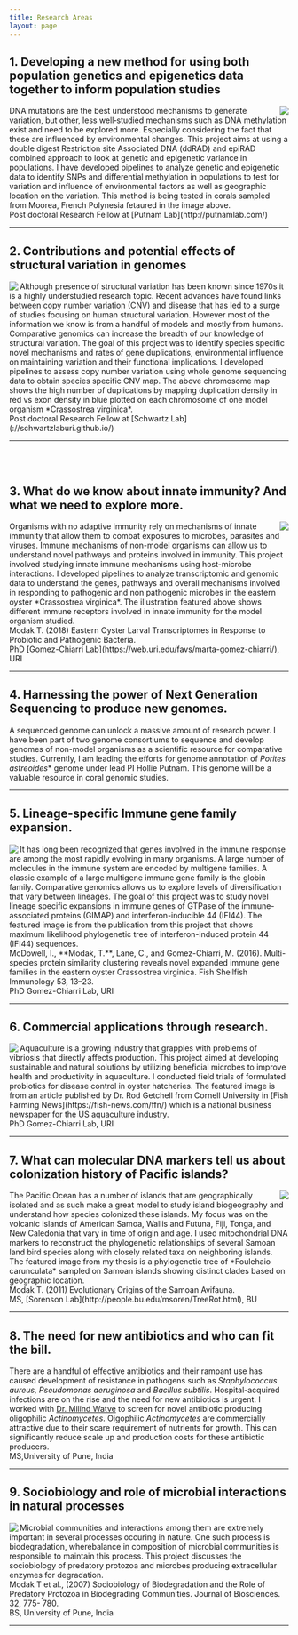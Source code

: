 ```yaml
---
title: Research Areas
layout: page
---
```


## 1. Developing a new method for using both population genetics and epigenetics data together to inform population studies

<img align="right" src="/img/moorea.png">
DNA mutations are the best understood mechanisms to generate variation, but other, less well‐studied mechanisms such as DNA methylation exist and need to be explored more. Especially considering the fact that these are influenced by environmental changes. This project aims at using a double digest Restriction site Associated DNA (ddRAD) and epiRAD combined approach to look at genetic and epigenetic variance in populations. I have developed pipelines to analyze genetic and epigenetic data to identify SNPs and differential methylation in populations to test for variation and influence of environmental factors as well as geographic location on the variation. This method is being tested in corals sampled from Moorea, French Polynesia fetaured in the image above.  
<br/>Post doctoral Research Fellow at [Putnam Lab](http://putnamlab.com/)  
<hr/>



## 2. Contributions and potential effects of structural variation in genomes 

<img align="left" src="/img/struc_var.png">
Although presence of structural variation has been known since 1970s it is a highly understudied research topic. Recent advances have found links between copy number variation (CNV) and disease that has led to a surge of studies focusing on human structural variation. However most of the information we know is from a handful of models and mostly from humans. Comparative genomics can increase the breadth of our knowledge of structural variation. The goal of this project was to identify species specific novel mechanisms and rates of gene duplications, environmental influence on maintaining variation and their functional implications. I developed pipelines to assess copy number variation using whole genome sequencing data to obtain species specific CNV map. The above chromosome map shows the high number of duplications by mapping duplication density in red vs exon density in blue plotted on each chromosome of one model organism *Crassostrea virginica*.  
<br/>Post doctoral Research Fellow at [Schwartz Lab](://schwartzlaburi.github.io/)  
<hr/>
<br/><br/>

## 3. What do we know about innate immunity? And what we need to explore more.

<img align="right" src="/img/innate_immunity.png">
Organisms with no adaptive immunity rely on mechanisms of innate immunity that allow them to combat exposures to microbes, parasites and viruses. Immune mechanisms of non-model organisms can allow us to understand novel pathways and proteins involved in immunity. This project involved studying innate immune mechanisms using host-microbe interactions. I developed pipelines to analyze transcriptomic and genomic data to understand the genes, pathways and overall mechanisms involved in responding to pathogenic and non pathogenic microbes in the eastern oyster *Crassostrea virginica*. The illustration featured above shows different immune receptors involved in innate immunity for the model organism studied.
<br/>Modak T. (2018) Eastern Oyster Larval Transcriptomes in Response to Probiotic and Pathogenic Bacteria. 
<br/>PhD [Gomez-Chiarri Lab](https://web.uri.edu/favs/marta-gomez-chiarri/), URI  
<hr/>

## 4. Harnessing the power of Next Generation Sequencing to produce new genomes.

 A sequenced genome can unlock a massive amount of research power. I have been part of two genome consortiums to sequence and develop genomes of non-model organisms as a scientific resource for comparative studies. Currently, I am leading the efforts for genome annotation of *Porites astreoides** genome under lead PI Hollie Putnam. This genome will be a valuable resource in coral genomic studies.     
<hr/>


## 5. Lineage-specific Immune gene family expansion. 

<img align="left" src="/img/expanded_fam.png">
It has long been recognized that genes involved in the immune response are among the most rapidly evolving in many organisms. A large number of molecules in the immune system are encoded by multigene families. A classic example of a large multigene immune gene family is the globin family. Comparative genomics allows us to explore levels of diversification that vary between lineages. The goal of this project was to study novel lineage specific expansions in immune genes of GTPase of the immune-associated proteins (GIMAP) and interferon-inducible 44 (IFI44). The featured image is from the publication from this project that shows maximum likelihood phylogenetic tree of interferon-induced protein 44 (IFI44) sequences. 
<br/>McDowell, I., **Modak, T.**, Lane, C., and Gomez-Chiarri, M. (2016). Multi-species protein similarity clustering reveals novel expanded immune gene families in the eastern oyster Crassostrea virginica. Fish Shellfish Immunology 53, 13–23.
<br/>PhD Gomez-Chiarri Lab, URI  
<hr/>


## 6. Commercial applications through research.

<img align="left" src="/img/commercial_app.png">
Aquaculture is a growing industry that grapples with problems of vibriosis that directly affects production. This project aimed at developing sustainable and natural solutions by utilizing beneficial microbes to improve health and productivity in aquaculture. I conducted field trials of formulated probiotics for disease control in oyster hatcheries. The featured image is from an article published by Dr. Rod Getchell from Cornell University in [Fish Farming News](https://fish-news.com/ffn/) which is a national business newspaper for the US aquaculture industry.  
<br/>PhD Gomez-Chiarri Lab, URI  
<hr/>


## 7. What can molecular DNA markers tell us about colonization history of Pacific islands?

<img align="right" src="/img/samoa_tree.png">
The Pacific Ocean has a number of islands that are geographically isolated and as such make a great model to study island biogeography and understand how species colonized these islands. My focus was on the volcanic islands of American Samoa, Wallis and Futuna, Fiji, Tonga, and New Caledonia that vary in time of origin and age. I used mitochondrial DNA markers to reconstruct the phylogenetic relationships of several Samoan land bird species along with closely related taxa on neighboring islands. The featured image from my thesis is a phylogenetic tree of *Foulehaio carunculata* sampled on Samoan islands showing distinct clades based on geographic location.
<br/>Modak T. (2011) Evolutionary Origins of the Samoan Avifauna.
<br/>MS, [Sorenson Lab](http://people.bu.edu/msoren/TreeRot.html), BU  
<hr/>


## 8. The need for new antibiotics and who can fit the bill. 

There are a handful of effective antibiotics and their rampant use has caused development of resistance in pathogens such as *Staphylococcus aureus, Pseudomonas aeruginosa* and *Bacillus subtilis*. Hospital-acquired infections are on the rise and the need for new antibiotics is urgent. I worked with [Dr. Milind Watve](https://milindwatve.home.blog/research-publications/) to screen for novel antibiotic producing oligophilic *Actinomycetes*. Oigophilic *Actinomycetes* are commercially attractive due to their scare requirement of nutrients for growth. This can significantly reduce scale up and production costs for these antibiotic producers. 
<br/>MS,University of Pune, India  
<hr/>

## 9. Sociobiology and role of microbial interactions in natural processes

<img align="left" src="/img/jbiosciences_2007.jpg">
Microbial communities and interactions among them are extremely important in several processes occuring in nature. One such process is biodegradation, wherebalance in composition of microbial communities is responsible to maintain this process. This project discusses the sociobiology of predatory protozoa and microbes producing extracellular enzymes for degradation.  
<br/>Modak T et al., (2007) Sociobiology of Biodegradation and the Role of Predatory Protozoa in Biodegrading Communities. Journal of Biosciences. 32, 775- 780.
<br/>BS, University of Pune, India
<hr/>
